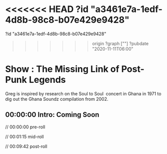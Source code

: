 <<<<<<< HEAD
?id "a3461e7a-1edf-4d8b-98c8-b07e429e9428"
=======
?id "a3461e7a-1edf-4d8b-98c8-b07e429e9428"
>>>>>>> origin
?graph [""]
?pubdate "2020-11-11T06:00"

# Show : The Missing Link of Post-Punk Legends

Greg is inspired by research on the Soul to Soul  concert in Ghana in 1971 to dig out the Ghana Soundz compilation from 2002.

## 00:00:00 Intro: Coming Soon

// 00:00:00 pre-roll

// 00:01:15 mid-roll

// 00:09:42 post-roll
